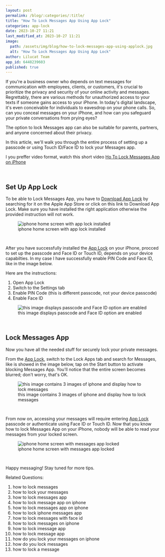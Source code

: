 ```yaml
---
layout: post
permalink: /blog/:categories/:title/
title: "How To Lock Messages App Using App Lock"
categories: app-lock
date: 2023-10-27 11:21
last_modified_at: 2023-10-27 11:21
image:
  path: /assets/img/blog/how-to-lock-messages-app-using-applock.jpg
  alt: "How To Lock Messages App Using App Lock"
author: Lilucat Team
app_id: 6448239603
published: true
---
```


If you're a business owner who depends on text messages for communication with employees, clients, or customers, it's crucial to prioritize the privacy and security of your online activity and messages. Regrettably, there are various methods for unauthorized access to your texts if someone gains access to your iPhone. In today's digital landscape, it's even conceivable for individuals to eavesdrop on your phone calls. So, can you conceal messages on your iPhone, and how can you safeguard your private conversations from prying eyes?

The option to lock Messages app can also be suitable for parents, partners, and anyone concerned about their privacy.

In this article, we'll walk you through the entire process of setting up a passcode or using Touch ID/Face ID to lock your Messages app.

I you preffer video format, watch this short video <a class="fw-semibold" href="https://www.youtube.com/shorts/EpkWUaIGN9A" target="_blank">Ho To Lock Messages App on iPhone</a>

<br>

## Set Up App Lock

To be able to Lock Messages App, you have to <a class="fw-semibold" href="https://apps.apple.com/app/apple-store/id6448239603?pt=126142472&ct=fromWebsite&mt=8" target="_blank">Download App Lock</a> by searching for it on the Apple App Store or click on this link to Download App Lock. Make sure you have installed the right application otherwise the provided instruction will not work. 

<figure class="text-center">
  <img class="w-100" src="/assets/img/blog/iphone-home-screen-with-app-lock-installed.webp" srcset="/assets/img/blog/iphone-home-screen-with-app-lock-installed.webp 1x, /assets/img/blog/iphone-home-screen-with-app-lock-installed@2x.webp 2x" alt="iphone home screen with app lock installed" loading="lazy" />
  <figcaption class="text-muted small">iphone home screen with app lock installed</figcaption>
</figure>

<br>

After you have successfully installed the <a class="fw-semibold" href="https://apps.apple.com/app/apple-store/id6448239603?pt=126142472&ct=fromWebsite&mt=8" target="_blank">App Lock</a> on your iPhone, procced to set up the passcode and Face ID or Touch ID, depends on your device capabilties. In my case I have successfully enable PIN Code and Face ID, like in the image below. 

Here are the instructions:
1. Open App Lock
2. Switch to the Settings tab
3. Enable PIN Code (this is different passcode, not your device passcode)
4. Enable Face ID

<figure class="text-center">
  <img class="w-100" src="/assets/img/blog/set-up-passcode-and-faceid-to-lock-messages-app.webp" srcset="/assets/img/blog/set-up-passcode-and-faceid-to-lock-messages-app.webp 1x, /assets/img/blog/set-up-passcode-and-faceid-to-lock-messages-app@2x.webp 2x" alt="this image displays passcode and Face ID option are enabled" loading="lazy" />
  <figcaption class="text-muted small">this image displays passcode and Face ID option are enabled</figcaption>
</figure>

<br>

## Lock Messages App

Now you have all the needed stuff for securely lock your private messages.

From the <a class="fw-semibold" href="https://apps.apple.com/app/apple-store/id6448239603?pt=126142472&ct=fromWebsite&mt=8" target="_blank">App Lock</a>, switch to the Lock Apps tab and search for Messages, like is showed in the image below, tap on the Start button to activate blocking Messages App. You'll notice that the entire screen becomes blurred; don't worry, that's OK.

<figure class="text-center">
  <img class="w-100" src="/assets/img/blog/this-image-contains-3-images-of-iphone-and-display-how-to-lock-messages.webp" srcset="/assets/img/blog/this-image-contains-3-images-of-iphone-and-display-how-to-lock-messages.webp 1x, /assets/img/blog/this-image-contains-3-images-of-iphone-and-display-how-to-lock-messages@2x.webp 2x" alt="this image contains 3 images of iphone and display how to lock messages" loading="lazy" />
  <figcaption class="text-muted small">this image contains 3 images of iphone and display how to lock messages</figcaption>
</figure>

<br>

From now on, accessing your messages will require entering <a class="fw-semibold" href="https://apps.apple.com/app/apple-store/id6448239603?pt=126142472&ct=fromWebsite&mt=8" target="_blank">App Lock</a> passcode or authenticate using Face ID or Touch ID. Now that you know how to lock Messages App on your iPhone, nobody will be able to read your messages from your locked screen.

<figure class="text-center">
  <img class="w-100" src="/assets/img/blog/iphone-home-screen-with-messages-app-locked.webp" srcset="/assets/img/blog/iphone-home-screen-with-messages-app-locked.webp 1x, /assets/img/blog/iphone-home-screen-with-messages-app-locked@2x.webp 2x" alt="iphone home screen with messages app locked" loading="lazy" />
  <figcaption class="text-muted small">iphone home screen with messages app locked</figcaption>
</figure>

<br>

Happy messaging! Stay tuned for more tips.


Related Questions:
1. how to lock messages
2. how to lock your messages
3. how to lock messages app
4. how to lock message app on iphone
5. how to lock messages app on iphone
6. how to lock iphone messages app
7. how to lock messages with face id
8. how to lock messages on iphone
9. how to lock imessage app
10. how to lock message app
11. how do you lock your messages on iphone
12. how do you lock messages
13. how to lock a message